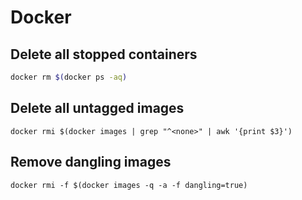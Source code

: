 Docker
======


Delete all stopped containers
-----------------------------

```bash
docker rm $(docker ps -aq)
```

Delete all untagged images
--------------------------

```
docker rmi $(docker images | grep "^<none>" | awk '{print $3}')
```  

Remove dangling images
----------------------

```
docker rmi -f $(docker images -q -a -f dangling=true)
```
